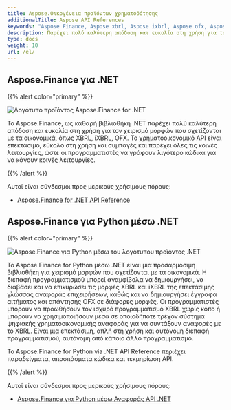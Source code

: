 ```yaml
---
title: Aspose.Οικογένεια προϊόντων χρηματοδότησης
additionalTitle: Aspose API References
keywords: "Aspose Finance, Aspose xbrl, Aspose ixbrl, Aspose ofx, Aspose.Finance for.net"
description: Παρέχει πολύ καλύτερη απόδοση και ευκολία στη χρήση για τον χειρισμό μορφών που σχετίζονται με τα οικονομικά, όπως XBRL, iXBRL, OFX χρησιμοποιώντας διάφορες γλώσσες προγραμματισμού.
type: docs
weight: 10
url: /el/
---
```


## Aspose.Finance για .NET

{{% alert color="primary" %}}

![Λογότυπο προϊόντος Aspose.Finance for .NET](../home_1.png)


Το Aspose.Finance, ως καθαρή βιβλιοθήκη .NET παρέχει πολύ καλύτερη απόδοση και ευκολία στη χρήση για τον χειρισμό μορφών που σχετίζονται με τα οικονομικά, όπως XBRL, iXBRL, OFX. Το χρηματοοικονομικό API είναι επεκτάσιμο, εύκολο στη χρήση και συμπαγές και παρέχει όλες τις κοινές λειτουργίες, ώστε οι προγραμματιστές να γράφουν λιγότερο κώδικα για να κάνουν κοινές λειτουργίες.

{{% /alert %}}


Αυτοί είναι σύνδεσμοι προς μερικούς χρήσιμους πόρους:
- [Aspose.Finance for .NET API Reference](/finance/el/net/)

## Aspose.Finance για Python μέσω .NET

{{% alert color="primary" %}}

![Aspose.Finance για Python μέσω του λογότυπου προϊόντος .NET](../home_2.png)


Το Aspose.Finance for Python μέσω .NET είναι μια προσαρμόσιμη βιβλιοθήκη για χειρισμό μορφών που σχετίζονται με τα οικονομικά. Η διεπαφή προγραμματισμού μπορεί αναμφίβολα να δημιουργήσει, να διαβάσει και να επικυρώσει τις μορφές XBRL και iXBRL της επεκτάσιμης γλώσσας αναφοράς επιχειρήσεων, καθώς και να δημιουργήσει έγγραφα αιτήματος και απάντησης OFX σε διάφορες μορφές. Οι προγραμματιστές μπορούν να προωθήσουν τον ισχυρό προγραμματισμό XBRL χωρίς κόπο ή μπορούν να χρησιμοποιήσουν μέσα σε οποιοδήποτε τρέχον σύστημα ψηφιακής χρηματοοικονομικής αναφοράς για να συντάξουν αναφορές με το XBRL. Είναι μια επεκτάσιμη, απλή στη χρήση και αυτόνομη διεπαφή προγραμματισμού, αυτόνομη από κάποιο άλλο προγραμματισμό.

Το Aspose.Finance for Python via .NET API Reference περιέχει παραδείγματα, αποσπάσματα κώδικα και τεκμηρίωση API.

{{% /alert %}}


Αυτοί είναι σύνδεσμοι προς μερικούς χρήσιμους πόρους:

- [Aspose.Finance για Python μέσω Αναφοράς API .NET](/finance/python-net/)